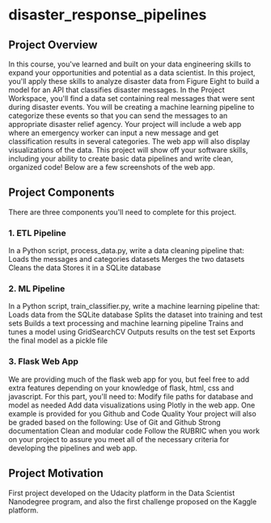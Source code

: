 # disaster_response_pipelines

## Project Overview
In this course, you've learned and built on your data engineering skills to expand your opportunities and potential as a data scientist. In this project, you'll apply these skills to analyze disaster data from Figure Eight to build a model for an API that classifies disaster messages.
In the Project Workspace, you'll find a data set containing real messages that were sent during disaster events. You will be creating a machine learning pipeline to categorize these events so that you can send the messages to an appropriate disaster relief agency.
Your project will include a web app where an emergency worker can input a new message and get classification results in several categories. The web app will also display visualizations of the data. This project will show off your software skills, including your ability to create basic data pipelines and write clean, organized code!
Below are a few screenshots of the web app.

## Project Components
There are three components you'll need to complete for this project.

### 1. ETL Pipeline
In a Python script, process_data.py, write a data cleaning pipeline that:
Loads the messages and categories datasets
Merges the two datasets
Cleans the data
Stores it in a SQLite database

### 2. ML Pipeline
In a Python script, train_classifier.py, write a machine learning pipeline that:
Loads data from the SQLite database
Splits the dataset into training and test sets
Builds a text processing and machine learning pipeline
Trains and tunes a model using GridSearchCV
Outputs results on the test set
Exports the final model as a pickle file

### 3. Flask Web App
We are providing much of the flask web app for you, but feel free to add extra features depending on your knowledge of flask, html, css and javascript. For this part, you'll need to:
Modify file paths for database and model as needed
Add data visualizations using Plotly in the web app. One example is provided for you
Github and Code Quality
Your project will also be graded based on the following:
Use of Git and Github
Strong documentation
Clean and modular code
Follow the RUBRIC when you work on your project to assure you meet all of the necessary criteria for developing the pipelines and web app.

## Project Motivation
First project developed on the Udacity platform in the Data Scientist Nanodegree program, and also the first challenge proposed on the Kaggle platform.
